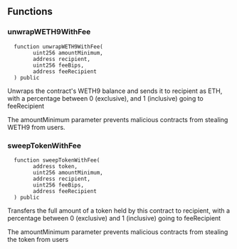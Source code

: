 ## Functions

### unwrapWETH9WithFee

```solidity
  function unwrapWETH9WithFee(
        uint256 amountMinimum,
        address recipient,
        uint256 feeBips,
        address feeRecipient
  ) public
```

Unwraps the contract's WETH9 balance and sends it to recipient as ETH, with a percentage between
0 (exclusive), and 1 (inclusive) going to feeRecipient

The amountMinimum parameter prevents malicious contracts from stealing WETH9 from users.

### sweepTokenWithFee

```solidity
  function sweepTokenWithFee(
        address token,
        uint256 amountMinimum,
        address recipient,
        uint256 feeBips,
        address feeRecipient
  ) public
```

Transfers the full amount of a token held by this contract to recipient, with a percentage between
0 (exclusive) and 1 (inclusive) going to feeRecipient

The amountMinimum parameter prevents malicious contracts from stealing the token from users

